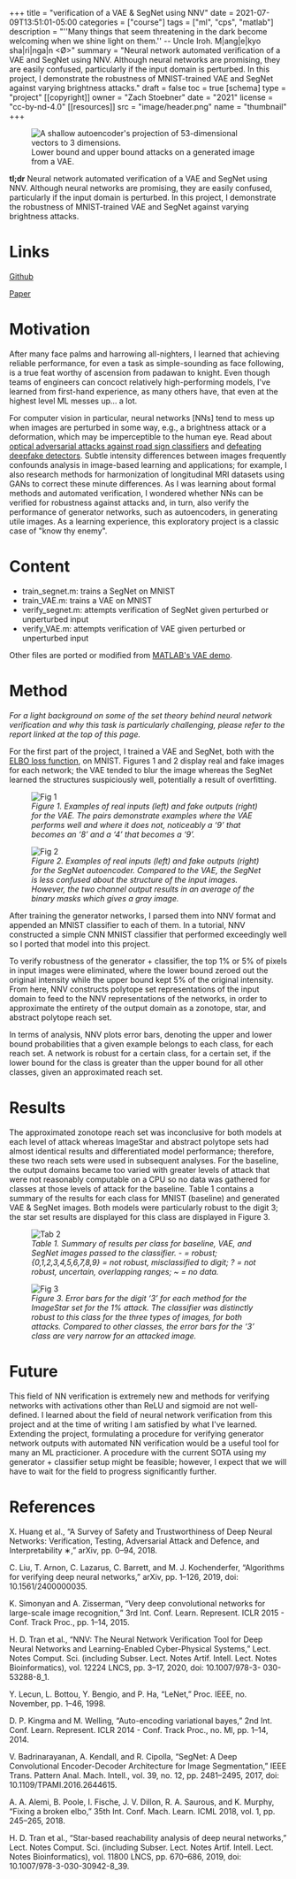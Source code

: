 +++
title = "verification of a VAE & SegNet using NNV"
date = 2021-07-09T13:51:01-05:00
categories = ["course"]
tags = ["ml", "cps", "matlab"]
description = "''Many things that seem threatening in the dark become welcoming when we shine light on them.'' -- Uncle Iroh. M|ang|e|kyo sha|ri|nga|n <Ø>"
summary = "Neural network automated verification of a VAE and SegNet using NNV. Although neural networks are promising, they are easily confused, particularly if the input domain is perturbed. In this project, I demonstrate the robustness of MNIST-trained VAE and SegNet against varying brightness attacks."
draft = false
toc = true
[schema]
  type = "project"
[[copyright]]
  owner = "Zach Stoebner"
  date = "2021"
  license = "cc-by-nd-4.0"
[[resources]]
  src = "image/header.png"
  name = "thumbnail"
+++

<figure>
<img src="image/header.png" alt="A shallow autoencoder's projection of 53-dimensional vectors to 3 dimensions." style="height:500px width:200px;" /> 
<figcaption>Lower bound and upper bound attacks on a generated image from a VAE.</figcaption>
</figure>

**tl;dr** Neural network automated verification of a VAE and SegNet using NNV. Although neural networks are promising, they are easily confused, particularly if the input domain is perturbed. In this project, I demonstrate the robustness of MNIST-trained VAE and SegNet against varying brightness attacks.

# Links
[Github](https://github.com/zstoebs/vae_segnet_verification)

[Paper](/doc/stoebner_cs6315_report.pdf)

# Motivation
After many face palms and harrowing all-nighters, I learned that achieving reliable performance, for even a task as simple-sounding as face following, is a true feat worthy of ascension from padawan to knight. Even though teams of engineers can concoct relatively high-performing models, I've learned from first-hand experience, as many others have, that even at the highest level ML messes up... a lot. 

For computer vision in particular, neural networks [NNs] tend to mess up when images are perturbed in some way, e.g., a brightness attack or a deformation, which may be imperceptible to the human eye. Read about [optical adversarial attacks against road sign classifiers](https://www.unite.ai/optical-adversarial-attack-can-change-the-meaning-of-road-signs/) and [defeating deepfake detectors](https://www.sciencedaily.com/releases/2021/02/210208161927.htm). Subtle intensity differences between images frequently confounds analysis in image-based learning and applications; for example, I also research methods for  harmonization of longitudinal MRI datasets using GANs to correct these minute differences. As I was learning about formal methods and automated verification, I wondered whether NNs can be verified for robustness against attacks and, in turn, also verify the performance of generator networks, such as autoencoders, in generating utile images. As a learning experience, this exploratory project is a classic case of "know thy enemy".

# Content
- train_segnet.m: trains a SegNet on MNIST
- train_VAE.m: trains a VAE on MNIST
- verify_segnet.m: attempts verification of SegNet given perturbed or unperturbed input
- verify_VAE.m: attempts verification of VAE given perturbed or unperturbed input

Other files are ported or modified from [MATLAB's VAE demo](https://www.mathworks.com/help/deeplearning/ug/train-a-variational-autoencoder-vae-to-generate-images.html). 

# Method
<i>For a light background on some of the set theory behind neural network verification and why this task is particularly challenging, please refer to the report linked at the top of this page.</i>

For the first part of the project, I trained a VAE and SegNet, both with the [ELBO loss function](https://arxiv.org/pdf/1711.00464.pdf), on MNIST. Figures 1 and 2 display real and fake images for each network; the VAE tended to blur the image whereas the SegNet learned the structures suspiciously well, potentially a result of overfitting. 

<figure>
<img src="image/fig1.png" alt="Fig 1" style="height:500px width:200px;" /> 
<figcaption><i>Figure 1. Examples of real inputs (left) and fake outputs (right) for the VAE. The pairs demonstrate examples where the VAE performs well and where it does not, noticeably a ‘9’ that becomes an ‘8’ and a ‘4’ that becomes a ‘9’.</i>
</figcaption>
</figure>

<figure>
<img src="image/fig2.png" alt="Fig 2" style="height:500px width:200px;" /> 
<figcaption><i>Figure 2. Examples of real inputs (left) and fake outputs (right) for the SegNet autoencoder. Compared to the VAE, the SegNet is less confused about the structure of the input images. However, the two channel output results in an average of the binary masks which gives a gray image.</i>
</figcaption>
</figure>

After training the generator networks, I parsed them into NNV format and appended an MNIST classifier to each of them. In a tutorial, NNV constructed a simple CNN MNIST classifier that performed exceedingly well so I ported that model into this project. 

To verify robustness of the generator + classifier, the top 1% or 5% of pixels in input images were eliminated, where the lower bound zeroed out the original intensity while the upper bound kept 5% of the original intensity. From here, NNV constructs polytope set representations of the input domain to feed to the NNV representations of the networks, in order to approximate the entirety of the output domain as a zonotope, star, and abstract polytope reach set. 

In terms of analysis, NNV plots error bars, denoting the upper and lower bound probabilities that a given example belongs to each class, for each reach set. A network is robust for a certain class, for a certain set, if the lower bound for the class is greater than the upper bound for all other classes, given an approximated reach set. 

# Results
The approximated zonotope reach set was inconclusive for both models at each level of attack whereas ImageStar and abstract polytope sets had almost identical results and differentiated model performance; therefore, these two reach sets were used in subsequent analyses. For the baseline, the output domains became too varied with greater levels of attack that were not reasonably computable on a CPU so no data was gathered for classes at those levels of attack for the baseline. Table 1 contains a summary of the results for each class for MNIST (baseline) and generated VAE & SegNet images. Both models were particularly robust to the digit 3; the star set results are displayed for this class are displayed in Figure 3.

<figure>
<img src="image/tab1.jpg" alt="Tab 2" style="height:500px width:200px;" /> 
<figcaption><i>Table 1. Summary of results per class for baseline, VAE, and SegNet images passed to the classifier. - = robust; {0,1,2,3,4,5,6,7,8,9} = not robust, misclassified to digit; ? = not robust, uncertain, overlapping ranges; ~ = no data.</i></figcaption>
</figure>

<figure>
<img src="image/fig3.jpg" alt="Fig 3" style="height:500px width:200px;" /> 
<figcaption><i>Figure 3. Error bars for the digit ‘3’ for each method for the ImageStar set for the 1% attack. The classifier was distinctly robust to this class for the three types of images, for both attacks. Compared to other classes, the error bars for the ‘3’ class are very narrow for an attacked image.</i></figcaption>
</figure>

# Future
This field of NN verification is extremely new and methods for verifying networks with activations other than ReLU and sigmoid are not well-defined. I learned about the field of neural network verification from this project and at the time of writing I am satisfied by what I've learned. Extending the project, formulating a procedure for verifying generator network outputs with automated NN verification would be a useful tool for many an ML practicioner. A procedure with the current SOTA using my generator + classifier setup might be feasible; however, I expect that we will have to wait for the field to progress significantly further. 

# References
X. Huang et al., “A Survey of Safety and Trustworthiness of Deep Neural Networks: Verification, Testing, Adversarial Attack and Defence, and Interpretability ∗,” arXiv, pp. 0–94, 2018.

C. Liu, T. Arnon, C. Lazarus, C. Barrett, and M. J. Kochenderfer, “Algorithms for verifying deep neural networks,” arXiv, pp. 1–126, 2019, doi: 10.1561/2400000035.

K. Simonyan and A. Zisserman, “Very deep convolutional networks for large-scale image recognition,” 3rd Int. Conf. Learn. Represent. ICLR 2015 - Conf. Track Proc., pp. 1–14, 2015.

H. D. Tran et al., “NNV: The Neural Network Verification Tool for Deep Neural Networks and Learning-Enabled Cyber-Physical Systems,” Lect. Notes Comput. Sci. (including Subser. Lect. Notes Artif. Intell. Lect. Notes Bioinformatics), vol. 12224 LNCS, pp. 3–17, 2020, doi: 10.1007/978-3- 030-53288-8_1.

Y. Lecun, L. Bottou, Y. Bengio, and P. Ha, “LeNet,” Proc. IEEE, no. November, pp. 1–46, 1998.

D. P. Kingma and M. Welling, “Auto-encoding variational bayes,” 2nd Int. Conf. Learn. Represent. ICLR 2014 - Conf. Track Proc., no. Ml, pp. 1–14, 2014.

V. Badrinarayanan, A. Kendall, and R. Cipolla, “SegNet: A Deep Convolutional Encoder-Decoder Architecture for Image Segmentation,” IEEE Trans. Pattern Anal. Mach. Intell., vol. 39, no. 12, pp. 2481–2495, 2017, doi: 10.1109/TPAMI.2016.2644615.

A. A. Alemi, B. Poole, I. Fische, J. V. Dillon, R. A. Saurous, and K. Murphy, “Fixing a broken elbo,” 35th Int. Conf. Mach. Learn. ICML 2018, vol. 1, pp. 245–265, 2018.

H. D. Tran et al., “Star-based reachability analysis of deep neural networks,” Lect. Notes Comput. Sci. (including Subser. Lect. Notes Artif. Intell. Lect. Notes Bioinformatics), vol. 11800 LNCS, pp. 670–686, 2019, doi: 10.1007/978-3-030-30942-8_39.
